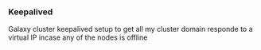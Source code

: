 ### Keepalived
Galaxy cluster keepalived setup to get all my cluster domain responde to a virtual IP incase any of the nodes is offline
